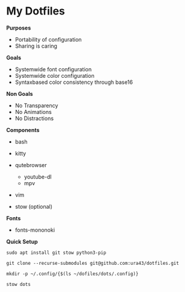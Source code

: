 # My Dotfiles

**Purposes**
* Portability of configuration
* Sharing is caring

**Goals**
* Systemwide font configuration
* Systemwide color configuration
* Syntaxbased color consistency through base16

**Non Goals**
* No Transparency
* No Animations
* No Distractions

**Components**
* bash
* kitty
* qutebrowser
    * youtube-dl
    * mpv
* vim

* stow (optional)

**Fonts**
* fonts-mononoki

**Quick Setup**

    sudo apt install git stow python3-pip

    git clone --recurse-submodules git@github.com:ura43/dotfiles.git

    mkdir -p ~/.config/{$(ls ~/dofiles/dots/.config)}

    stow dots

